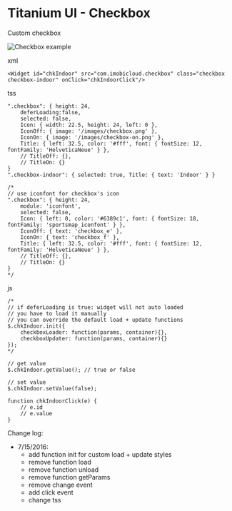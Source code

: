 # Titanium UI - Checkbox

Custom checkbox

![Checkbox example](http://i.imgur.com/lf1SKrY.png)

xml

	<Widget id="chkIndoor" src="com.imobicloud.checkbox" class="checkbox checkbox-indoor" onClick="chkIndoorClick"/>
	
tss

	".checkbox": { height: 24,
		deferLoading:false, 
		selected: false, 
		Icon: { width: 22.5, height: 24, left: 0 },
		IconOff: { image: '/images/checkbox.png' },
	 	IconOn: { image: '/images/checkbox-on.png' },
	 	Title: { left: 32.5, color: '#fff', font: { fontSize: 12, fontFamily: 'HelveticaNeue' } },
	 	// TitleOff: {},
	 	// TitleOn: {}
	}
	".checkbox-indoor": { selected: true, Title: { text: 'Indoor' } }

	/*
	// use iconfont for checkbox's icon
	".checkbox": { height: 24,
		module: 'iconfont',
		selected: false, 
		Icon: { left: 0, color: '#6389c1', font: { fontSize: 18, fontFamily: 'sportsmap_iconfont' } },
		IconOff: { text: 'checkbox_e' },
	 	IconOn: { text: 'checkbox_f' },
	 	Title: { left: 32.5, color: '#fff', font: { fontSize: 12, fontFamily: 'HelveticaNeue' } },
	 	// TitleOff: {},
	 	// TitleOn: {}
	}
	*/
		
js

	/*
	// if deferLoading is true: widget will not auto loaded
	// you have to load it manually
	// you can override the default load + update functions
	$.chkIndoor.init({
		checkboxLoader: function(params, container){},
		checkboxUpdater: function(params, container){}
	});
	*/

	// get value
	$.chkIndoor.getValue(); // true or false
	
	// set value
	$.chkIndoor.setValue(false);
	
	function chkIndoorClick(e) {
		// e.id
		// e.value
	}
	
Change log:

- 7/15/2016: 
 	+ add function init for custom load + update styles
	+ remove function load
	+ remove function unload
	+ remove function getParams
	+ remove change event
	+ add click event
	+ change tss
	
	